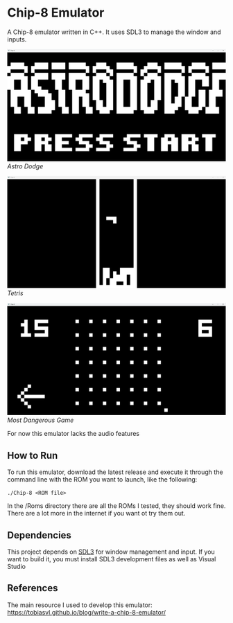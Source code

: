 # Chip-8 Emulator
A Chip-8 emulator written in C++. It uses SDL3 to manage the window and inputs.

![Astro Dodge](images/AstroDodge.png)
*Astro Dodge*

![Tetris](images/Tetris.png)
*Tetris*

![Most Dangerous Game](images/MostDangerousGame.png)
*Most Dangerous Game*

For now this emulator lacks the audio features

## How to Run
To run this emulator, download the latest release and execute it through the command line with the ROM you want to launch, like the following:

    ./Chip-8 <ROM file>

In the /Roms directory there are all the ROMs I tested, they should work fine. There are a lot more in the internet if you want ot try them out.

## Dependencies

This project depends on [SDL3](https://github.com/libsdl-org/SDL) for window management and input.  If you want to build it, you must install SDL3 development files as well as Visual Studio

## References
The main resource I used to develop this emulator: https://tobiasvl.github.io/blog/write-a-chip-8-emulator/